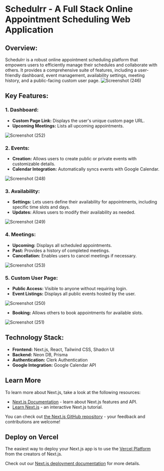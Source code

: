 # Schedulrr - A Full Stack Online Appointment Scheduling Web Application

## Overview:
Schedulrr is a robust online appointment scheduling platform that empowers users to efficiently manage their schedules and collaborate with others. It provides a comprehensive suite of features, including a user-friendly dashboard, event management, availability settings, meeting history, and a public-facing custom user page.
![Screenshot (246)](https://github.com/user-attachments/assets/4e28688a-a459-4926-9362-c2b931baadb8)

## Key Features:

### 1. **Dashboard:**
- **Custom Page Link:** Displays the user's unique custom page URL.
- **Upcoming Meetings:** Lists all upcoming appointments.

![Screenshot (252)](https://github.com/user-attachments/assets/6b3fcd54-3518-4c9f-9768-956c182cc36e)

### 2. **Events:**
- **Creation:** Allows users to create public or private events with customizable details.
- **Calendar Integration:** Automatically syncs events with Google Calendar.

![Screenshot (248)](https://github.com/user-attachments/assets/84d776bc-d6d3-4fd1-832a-0659146dfbd0)

### 3. **Availability:**
- **Settings:** Lets users define their availability for appointments, including specific time slots and days.
- **Updates:** Allows users to modify their availability as needed.

![Screenshot (249)](https://github.com/user-attachments/assets/87841deb-3d41-4c3b-8b60-c60ebcf50b64)

### 4. **Meetings:**
- **Upcoming:** Displays all scheduled appointments.
- **Past:** Provides a history of completed meetings.
- **Cancellation:** Enables users to cancel meetings if necessary.

![Screenshot (253)](https://github.com/user-attachments/assets/491db258-fa18-44cb-8252-d0753f99472a)

### 5. **Custom User Page:**
- **Public Access:** Visible to anyone without requiring login.
- **Event Listings:** Displays all public events hosted by the user.

![Screenshot (250)](https://github.com/user-attachments/assets/d641d011-7fdc-40b2-bd48-eed85bb413e6)

- **Booking:** Allows others to book appointments for available slots.

![Screenshot (251)](https://github.com/user-attachments/assets/da6e96c3-6b8d-4f26-8d38-c8b51ed01324)


## Technology Stack:
- **Frontend:** Next.js, React, Tailwind CSS, Shadcn UI
- **Backend:** Neon DB, Prisma
- **Authentication:** Clerk Authentication
- **Google Integration:** Google Calendar API

## Learn More

To learn more about Next.js, take a look at the following resources:

- [Next.js Documentation](https://nextjs.org/docs) - learn about Next.js features and API.
- [Learn Next.js](https://nextjs.org/learn) - an interactive Next.js tutorial.

You can check out [the Next.js GitHub repository](https://github.com/vercel/next.js/) - your feedback and contributions are welcome!

## Deploy on Vercel

The easiest way to deploy your Next.js app is to use the [Vercel Platform](https://vercel.com/new?utm_medium=default-template&filter=next.js&utm_source=create-next-app&utm_campaign=create-next-app-readme) from the creators of Next.js.

Check out our [Next.js deployment documentation](https://nextjs.org/docs/deployment) for more details.
